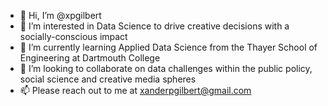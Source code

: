 - 👋 Hi, I’m @xpgilbert
- 👀 I’m interested in Data Science to drive creative decisions with a socially-conscious impact
- 🌱 I’m currently learning Applied Data Science from the Thayer School of Engineering at Dartmouth College
- 💞️ I’m looking to collaborate on data challenges within the public policy, social science and creative media spheres
- 📫 Please reach out to me at xanderpgilbert@gmail.com

<!---
xpgilbert/xpgilbert is a ✨ special ✨ repository because its `README.md` (this file) appears on your GitHub profile.
You can click the Preview link to take a look at your changes.
--->
